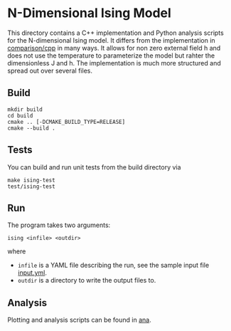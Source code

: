 # N-Dimensional Ising Model

This directory contains a C++ implementation and Python analysis scripts for the N-dimensional Ising model.
It differs from the implementation in [comparison/cpp](/comparison/cpp) in many ways.
It allows for non zero external field h and does not use the temperature to parameterize the model but rahter the dimensionless J and h.
The implementation is much more structured and spread out over several files.

## Build
```
mkdir build
cd build
cmake .. [-DCMAKE_BUILD_TYPE=RELEASE]
cmake --build .
```

## Tests
You can build and run unit tests from the build directory via
```
make ising-test
test/ising-test
```

## Run
The program takes two arguments:
```
ising <infile> <outdir>
```
where
- `infile` is a YAML file describing the run, see the sample input file [input.yml](n-dimensional/input.yml).
- `outdir` is a directory to write the output files to.

## Analysis
Plotting and analysis scripts can be found in [ana](n-dimensional/ana).
